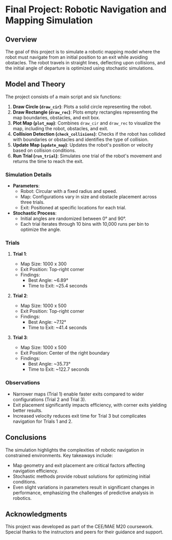 # Final Project: Robotic Navigation and Mapping Simulation

## Overview

The goal of this project is to simulate a robotic mapping model where the robot must navigate from an initial position to an exit while avoiding obstacles. The robot travels in straight lines, deflecting upon collisions, and the initial angle of departure is optimized using stochastic simulations.

## Model and Theory

The project consists of a main script and six functions:

1. **Draw Circle (`draw_cir`)**: Plots a solid circle representing the robot.
2. **Draw Rectangle (`draw_rec`)**: Plots empty rectangles representing the map boundaries, obstacles, and exit box.
3. **Plot Map (`plot_map`)**: Combines `draw_cir` and `draw_rec` to visualize the map, including the robot, obstacles, and exit.
4. **Collision Detection (`check_collisions`)**: Checks if the robot has collided with boundaries or obstacles and identifies the type of collision.
5. **Update Map (`update_map`)**: Updates the robot's position or velocity based on collision conditions.
6. **Run Trial (`run_trial`)**: Simulates one trial of the robot's movement and returns the time to reach the exit.

### Simulation Details
- **Parameters**:
  - Robot: Circular with a fixed radius and speed.
  - Map: Configurations vary in size and obstacle placement across three trials.
  - Exit: Positioned at specific locations for each trial.
- **Stochastic Process**:
  - Initial angles are randomized between 0° and 90°.
  - Each trial iterates through 10 bins with 10,000 runs per bin to optimize the angle.

### Trials
1. **Trial 1**:
   - Map Size: 1000 x 300
   - Exit Position: Top-right corner
   - Findings:
     - Best Angle: ~6.89°
     - Time to Exit: ~25.4 seconds

2. **Trial 2**:
   - Map Size: 1000 x 500
   - Exit Position: Top-right corner
   - Findings:
     - Best Angle: ~7.12°
     - Time to Exit: ~41.4 seconds

3. **Trial 3**:
   - Map Size: 1000 x 500
   - Exit Position: Center of the right boundary
   - Findings:
     - Best Angle: ~35.73°
     - Time to Exit: ~122.7 seconds

### Observations
- Narrower maps (Trial 1) enable faster exits compared to wider configurations (Trial 2 and Trial 3).
- Exit placement significantly impacts efficiency, with corner exits yielding better results.
- Increased velocity reduces exit time for Trial 3 but complicates navigation for Trials 1 and 2.

## Conclusions

The simulation highlights the complexities of robotic navigation in constrained environments. Key takeaways include:
- Map geometry and exit placement are critical factors affecting navigation efficiency.
- Stochastic methods provide robust solutions for optimizing initial conditions.
- Even slight variations in parameters result in significant changes in performance, emphasizing the challenges of predictive analysis in robotics.

## Acknowledgments

This project was developed as part of the CEE/MAE M20 coursework. Special thanks to the instructors and peers for their guidance and support.

